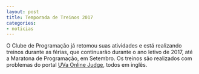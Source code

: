 ```yaml
---
layout: post
title: Temporada de Treinos 2017
categories:
- noticias
---
```


O Clube de Programação já retomou suas atividades e está realizando treinos
durante as férias, que continuarão durante o ano letivo de 2017, até a Maratona 
de Programação, em Setembro. Os treinos são realizados com problemas do portal 
[UVa Online Judge]("https://uva.onlinejudge.org"), todos em inglês.
